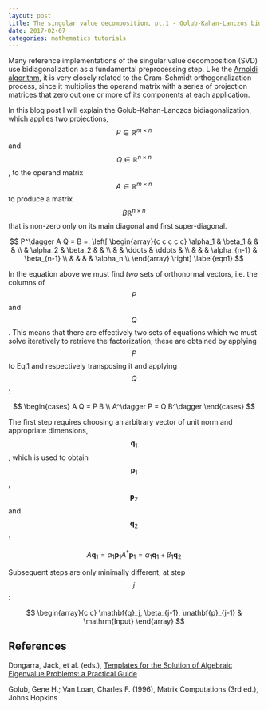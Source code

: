 ```yaml
---
layout: post
title: The singular value decomposition, pt.1 - Golub-Kahan-Lanczos bidiagonalization
date: 2017-02-07
categories: mathematics tutorials
---
```


Many reference implementations of the singular value decomposition (SVD) use bidiagonalization as a fundamental preprocessing step. Like the [Arnoldi algorithm](https://ocramz.github.io/mathematics/tutorials/2016/11/09/arnoldi-alt.html), it is very closely related to the Gram-Schmidt orthogonalization process, since it multiplies the operand matrix with a series of projection matrices that zero out one or more of its components at each application.

In this blog post I will explain the Golub-Kahan-Lanczos bidiagonalization, which applies two projections, $$P \in \mathbb{R}^{m \times n}$$ and $$Q \in \mathbb{R}^{n \times n}$$, to the operand matrix $$A \in \mathbb{R}^{m \times n}$$ to produce a matrix $$B \mathbb{R}^{n \times n}$$ that is non-zero only on its main diagonal and first super-diagonal.

$$
P^\dagger A Q = B =: \left[
\begin{array}{c c c c c}
 \alpha_1 & \beta_1  &         & & \\
          & \alpha_2 & \beta_2 & & \\
	  & & \ddots & \ddots    & \\
	  & & & \alpha_{n-1} & \beta_{n-1} \\
          & & & & \alpha_n \\
\end{array}
\right]
\label{eqn1}
$$

In the equation above we must find _two_ sets of orthonormal vectors, i.e. the columns of $$P$$ and $$Q$$. This means that there are effectively two sets of equations which we must solve iteratively to retrieve the factorization; these are obtained by applying $$P$$ to Eq.1 and respectively transposing it and applying $$Q$$:


$$
\begin{cases}
A Q = P B \\
A^\dagger P = Q B^\dagger
\end{cases}
$$


The first step requires choosing an arbitrary vector of unit norm and appropriate dimensions, $$\mathbf{q}_1$$, which is used to obtain $$\mathbf{p}_1$$, $$\mathbf{p}_2$$ and $$\mathbf{q}_2$$:

$$
A \mathbf{q}_1 = \alpha_1 \mathbf{p}_1
A^\dagger \mathbf{p}_1 = \alpha_1 \mathbf{q}_1 + \beta_1 \mathbf{q}_2
$$

Subsequent steps are only minimally different; at step $$j$$ :

$$
\begin{array}{c c}
\mathbf{q}_j, \beta_{j-1}, \mathbf{p}_{j-1} & \mathrm{Input} 
\end{array}
$$





## References

Dongarra, Jack, et al. (eds.), [Templates for the Solution of Algebraic Eigenvalue Problems: a Practical Guide](http://www.netlib.org/utk/people/JackDongarra/etemplates/node198.html)

Golub, Gene H.; Van Loan, Charles F. (1996), Matrix Computations (3rd ed.), Johns Hopkins

